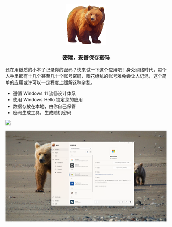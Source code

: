 <p align="center">
    <img src="Honeypot/Assets/Icon/img_logo.png" alt="logo" height="128" width="128"/>
</p> 

<h3 align="center">密罐，妥善保存蜜码</h3>

还在用纸质的小本子记录你的密码？快来试一下这个应用吧！身处网络时代，每个人手里都有十几个甚至几十个账号密码，眼花缭乱的账号难免会让人记混，这个简单的应用或许可以一定程度上缓解这种杂乱。

- 遵循 Windows 11 流畅设计体系
- 使用 Windows Hello 锁定您的应用
- 数据存放在本地，由你自己保管
- 密码生成工具，生成随机密码

<a href="https://apps.microsoft.com/detail/9nlzpbcs0f5c?mode=full">
	<img src="https://get.microsoft.com/images/zh-cn%20dark.svg" width="200"/>
</a>

![截图](ARCHIVE/screenshot.png)
